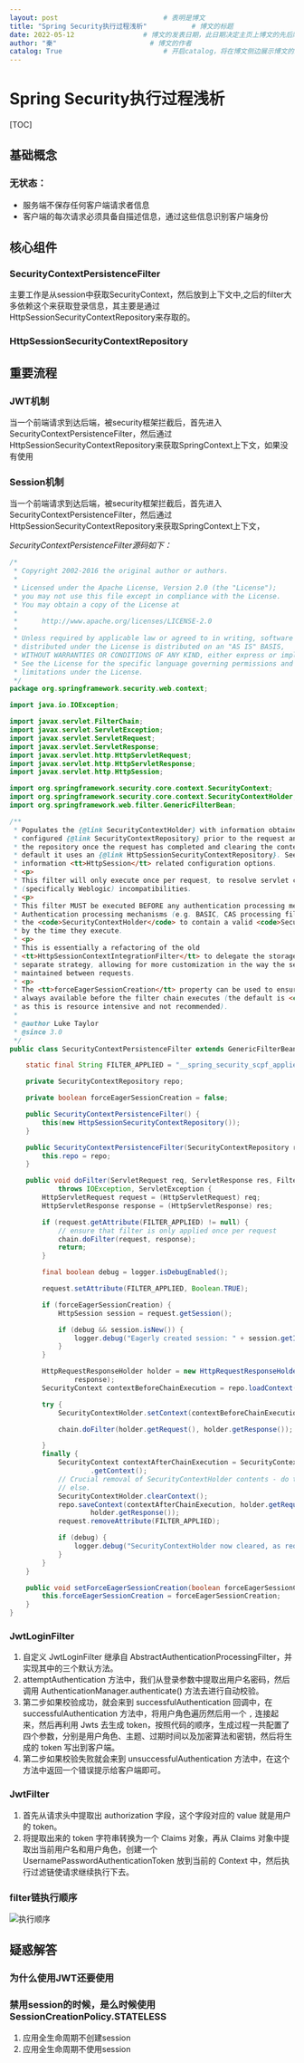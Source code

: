 ```yaml
---
layout: post                          # 表明是博文  
title: "Spring Security执行过程浅析"           # 博文的标题  
date: 2022-05-12                 # 博文的发表日期，此日期决定主页上博文的先后顺序  
author: "秦"                       # 博文的作者  
catalog: True                         # 开启catalog，将在博文侧边展示博文的结构  
---  
```

# Spring Security执行过程浅析

[TOC]

## 基础概念

### 无状态：

- 服务端不保存任何客户端请求者信息
- 客户端的每次请求必须具备自描述信息，通过这些信息识别客户端身份

## 核心组件

### SecurityContextPersistenceFilter

主要工作是从session中获取SecurityContext，然后放到上下文中,之后的filter大多依赖这个来获取登录信息，其主要是通过HttpSessionSecurityContextRepository来存取的。

### HttpSessionSecurityContextRepository

## 重要流程

### JWT机制

当一个前端请求到达后端，被security框架拦截后，首先进入SecurityContextPersistenceFilter，然后通过HttpSessionSecurityContextRepository来获取SpringContext上下文，如果没有使用

### Session机制

当一个前端请求到达后端，被security框架拦截后，首先进入SecurityContextPersistenceFilter，然后通过HttpSessionSecurityContextRepository来获取SpringContext上下文，

*SecurityContextPersistenceFilter源码如下：*

```java
/*
 * Copyright 2002-2016 the original author or authors.
 *
 * Licensed under the Apache License, Version 2.0 (the "License");
 * you may not use this file except in compliance with the License.
 * You may obtain a copy of the License at
 *
 *      http://www.apache.org/licenses/LICENSE-2.0
 *
 * Unless required by applicable law or agreed to in writing, software
 * distributed under the License is distributed on an "AS IS" BASIS,
 * WITHOUT WARRANTIES OR CONDITIONS OF ANY KIND, either express or implied.
 * See the License for the specific language governing permissions and
 * limitations under the License.
 */
package org.springframework.security.web.context;

import java.io.IOException;

import javax.servlet.FilterChain;
import javax.servlet.ServletException;
import javax.servlet.ServletRequest;
import javax.servlet.ServletResponse;
import javax.servlet.http.HttpServletRequest;
import javax.servlet.http.HttpServletResponse;
import javax.servlet.http.HttpSession;

import org.springframework.security.core.context.SecurityContext;
import org.springframework.security.core.context.SecurityContextHolder;
import org.springframework.web.filter.GenericFilterBean;

/**
 * Populates the {@link SecurityContextHolder} with information obtained from the
 * configured {@link SecurityContextRepository} prior to the request and stores it back in
 * the repository once the request has completed and clearing the context holder. By
 * default it uses an {@link HttpSessionSecurityContextRepository}. See this class for
 * information <tt>HttpSession</tt> related configuration options.
 * <p>
 * This filter will only execute once per request, to resolve servlet container
 * (specifically Weblogic) incompatibilities.
 * <p>
 * This filter MUST be executed BEFORE any authentication processing mechanisms.
 * Authentication processing mechanisms (e.g. BASIC, CAS processing filters etc) expect
 * the <code>SecurityContextHolder</code> to contain a valid <code>SecurityContext</code>
 * by the time they execute.
 * <p>
 * This is essentially a refactoring of the old
 * <tt>HttpSessionContextIntegrationFilter</tt> to delegate the storage issues to a
 * separate strategy, allowing for more customization in the way the security context is
 * maintained between requests.
 * <p>
 * The <tt>forceEagerSessionCreation</tt> property can be used to ensure that a session is
 * always available before the filter chain executes (the default is <code>false</code>,
 * as this is resource intensive and not recommended).
 *
 * @author Luke Taylor
 * @since 3.0
 */
public class SecurityContextPersistenceFilter extends GenericFilterBean {

	static final String FILTER_APPLIED = "__spring_security_scpf_applied";

	private SecurityContextRepository repo;

	private boolean forceEagerSessionCreation = false;

	public SecurityContextPersistenceFilter() {
		this(new HttpSessionSecurityContextRepository());
	}

	public SecurityContextPersistenceFilter(SecurityContextRepository repo) {
		this.repo = repo;
	}

	public void doFilter(ServletRequest req, ServletResponse res, FilterChain chain)
			throws IOException, ServletException {
		HttpServletRequest request = (HttpServletRequest) req;
		HttpServletResponse response = (HttpServletResponse) res;

		if (request.getAttribute(FILTER_APPLIED) != null) {
			// ensure that filter is only applied once per request
			chain.doFilter(request, response);
			return;
		}

		final boolean debug = logger.isDebugEnabled();

		request.setAttribute(FILTER_APPLIED, Boolean.TRUE);

		if (forceEagerSessionCreation) {
			HttpSession session = request.getSession();

			if (debug && session.isNew()) {
				logger.debug("Eagerly created session: " + session.getId());
			}
		}

		HttpRequestResponseHolder holder = new HttpRequestResponseHolder(request,
				response);
		SecurityContext contextBeforeChainExecution = repo.loadContext(holder);

		try {
			SecurityContextHolder.setContext(contextBeforeChainExecution);

			chain.doFilter(holder.getRequest(), holder.getResponse());

		}
		finally {
			SecurityContext contextAfterChainExecution = SecurityContextHolder
					.getContext();
			// Crucial removal of SecurityContextHolder contents - do this before anything
			// else.
			SecurityContextHolder.clearContext();
			repo.saveContext(contextAfterChainExecution, holder.getRequest(),
					holder.getResponse());
			request.removeAttribute(FILTER_APPLIED);

			if (debug) {
				logger.debug("SecurityContextHolder now cleared, as request processing completed");
			}
		}
	}

	public void setForceEagerSessionCreation(boolean forceEagerSessionCreation) {
		this.forceEagerSessionCreation = forceEagerSessionCreation;
	}
}
```

### JwtLoginFilter 

1. 自定义 JwtLoginFilter 继承自 AbstractAuthenticationProcessingFilter，并实现其中的三个默认方法。
2. attemptAuthentication 方法中，我们从登录参数中提取出用户名密码，然后调用 AuthenticationManager.authenticate() 方法去进行自动校验。
3. 第二步如果校验成功，就会来到 successfulAuthentication 回调中，在 successfulAuthentication 方法中，将用户角色遍历然后用一个 `,` 连接起来，然后再利用 Jwts 去生成 token，按照代码的顺序，生成过程一共配置了四个参数，分别是用户角色、主题、过期时间以及加密算法和密钥，然后将生成的 token 写出到客户端。
4. 第二步如果校验失败就会来到 unsuccessfulAuthentication 方法中，在这个方法中返回一个错误提示给客户端即可。

### JwtFilter 

1. 首先从请求头中提取出 authorization 字段，这个字段对应的 value 就是用户的 token。
2. 将提取出来的 token 字符串转换为一个 Claims 对象，再从 Claims 对象中提取出当前用户名和用户角色，创建一个 UsernamePasswordAuthenticationToken 放到当前的 Context 中，然后执行过滤链使请求继续执行下去。

### filter链执行顺序

![执行顺序](https://github.com/henudev/henudev.github.io/blob/master/_posts/SpringSecurity.assets/image-20220422101832422.png?raw=true)

## 疑惑解答

### 为什么使用JWT还要使用

### 禁用session的时候，是么时候使用SessionCreationPolicy.STATELESS

1. 应用全生命周期不创建session
2. 应用全生命周期不使用session
